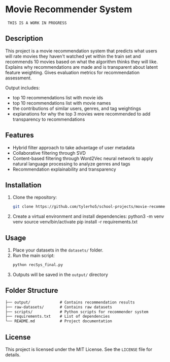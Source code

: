 # Movie Recommender System

```
 THIS IS A WORK IN PROGRESS
 ```

## Description
This project is a movie recommendation system that predicts what users will rate movies they haven't watched yet within the train set and recommends 10 movies based on what the algorithm thinks they will like. Explains why recommendations are made and is transparent about latent feature weighting. Gives evaluation metrics for recommendation assessment.

Output includes:
- top 10 recommendations list with movie ids
- top 10 recommendations list with movie names
- the contributions of similar users, genres, and tag weightings
- explanations for why the top 3 movies were recommended to add transparency to recommendations

## Features
- Hybrid filter approach to take advantage of user metadata
- Collaborative filtering through SVD
- Content-based filtering through Word2Vec neural network to apply natural language processing to analyze genres and tags
- Recommendation explainability and transparency

## Installation
1. Clone the repository:
    ```bash
    git clone https://github.com/tylerho5/school-projects/movie-recommender-system.git
    ```

2. Create a virtual environment and install dependencies:
    python3 -m venv venv
    source venv/bin/activate
    pip install -r requirements.txt

## Usage
1. Place your datasets in the `datasets/` folder.
2. Run the main script:
    ```bash
    python recSys_final.py
    ```
3. Outputs will be saved in the `output/` directory

## Folder Structure
```markdown
├── output/             # Contains recommendation results
├── raw-datasets/       # Contains raw datasets
├── scripts/            # Python scripts for recommender system
├── requirements.txt    # List of dependencies
└── README.md           # Project documentation
```

## License
This project is licensed under the MIT License. See the `LICENSE` file for details.